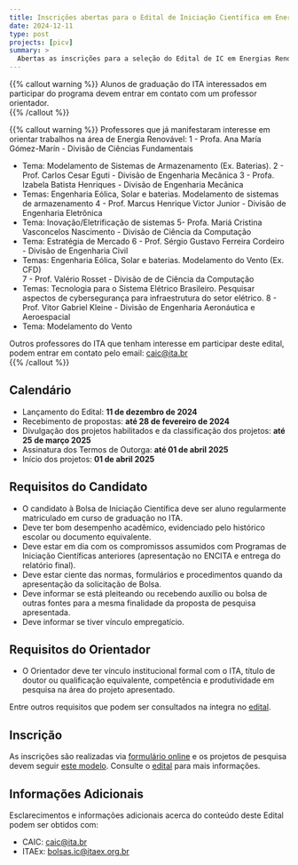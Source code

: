 ```yaml
---
title: Inscrições abertas para o Edital de Iniciação Científica em Energias Renováveis 2025/2026 - ITA/ITAEx/Casa dos Ventos
date: 2024-12-11
type: post
projects: [picv]
summary: >
  Abertas as inscrições para a seleção do Edital de IC em Energias Renováveis 2025/2026 ITA/ITAEx/Casa dos Ventos até 28/02/2025.
---
```


{{% callout warning %}}
Alunos de graduação do ITA interessados em participar do programa devem entrar em contato com um professor orientador.  
{{% /callout %}}

{{% callout warning %}}
Professores que já manifestaram interesse em orientar trabalhos na área de Energia Renovável:
1 - Profa. Ana María Gómez-Marín - Divisão de Ciências Fundamentais
  - Tema: Modelamento de Sistemas de Armazenamento (Ex. Baterias).
2 - Prof. Carlos Cesar Eguti - Divisão de Engenharia Mecânica
3 - Profa. Izabela Batista Henriques - Divisão de Engenharia Mecânica
  - Temas: Engenharia Eólica, Solar e baterias. Modelamento de sistemas de armazenamento
4 - Prof. Marcus Henrique Victor Junior - Divisão de Engenharia Eletrônica
  - Tema: Inovação/Eletrificação de sistemas
5- Profa. Mariá Cristina Vasconcelos Nascimento - Divisão de Ciência da Computação
  - Tema: Estratégia de Mercado
6 - Prof. Sérgio Gustavo Ferreira Cordeiro - Divisão de Engenharia Civil
  - Temas: Engenharia Eólica, Solar e baterias. Modelamento do Vento (Ex. CFD)  
7 - Prof. Valério Rosset - Divisão de de Ciência da Computação 
  - Temas: Tecnologia para o Sistema Elétrico Brasileiro. Pesquisar aspectos de cybersegurança para infraestrutura do setor elétrico.
8 - Prof. Vitor Gabriel Kleine - Divisão de Engenharia Aeronáutica e Aeroespacial 
  - Tema: Modelamento do Vento 


Outros professores do ITA que tenham interesse em participar deste edital, podem entrar em contato pelo email: caic@ita.br  
{{% /callout %}}

## Calendário
- Lançamento do Edital: **11 de dezembro de 2024**
- Recebimento de propostas: **até 28 de fevereiro de 2024**
- Divulgação dos projetos habilitados e da classificação dos projetos: **até 25 de março 2025**
- Assinatura dos Termos de Outorga: **até 01 de abril 2025**
- Início dos projetos: **01 de abril 2025**

## Requisitos do Candidato
- O candidato à Bolsa de Iniciação Científica deve ser aluno regularmente matriculado em curso de graduação no ITA.
- Deve ter bom desempenho acadêmico, evidenciado pelo histórico escolar ou documento equivalente.
- Deve estar em dia com os compromissos assumidos com Programas de Iniciação Científicas anteriores (apresentação no ENCITA e entrega do relatório final).
- Deve estar ciente das normas, formulários e procedimentos quando da apresentação da solicitação de Bolsa.
- Deve informar se está pleiteando ou recebendo auxílio ou bolsa de outras fontes para a mesma finalidade da proposta de pesquisa apresentada. 
- Deve informar se tiver vínculo empregatício.

## Requisitos do Orientador
- O Orientador deve ter vínculo institucional formal com o ITA, título de doutor ou qualificação equivalente, competência e produtividade em pesquisa na área do projeto apresentado.

Entre outros requisitos que podem ser consultados na íntegra no [edital](/documentos/editais/CDV-2025.pdf).

## Inscrição
As inscrições são realizadas via
[formulário online](https://airtable.com/appEBLkmhQUaDpJQa/pag0ga5ipIoqvR33G/form) e os projetos
de pesquisa devem seguir [este modelo](/documentos/modelos/template_CdV.docx). Consulte
o [edital](/documentos/editais/CDV-2025.pdf) para mais informações.

## Informações Adicionais
Esclarecimentos e informações adicionais acerca do conteúdo deste Edital podem ser obtidos com:
- CAIC: caic@ita.br
- ITAEx: bolsas.ic@itaex.org.br 
